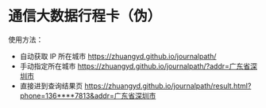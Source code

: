 # 通信大数据行程卡（伪）

使用方法：

- 自动获取 IP 所在城市 https://zhuangyd.github.io/journalpath/
- 手动指定所在城市 https://zhuangyd.github.io/journalpath/?addr=广东省深圳市
- 直接进到查询结果页 https://zhuangyd.github.io/journalpath/result.html?phone=136****7813&addr=广东省深圳市
